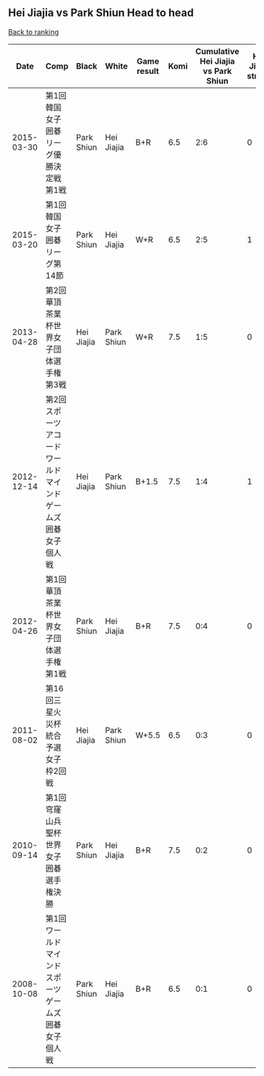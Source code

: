 ## Hei Jiajia vs Park Shiun Head to head

[Back to ranking](../../index.md)




| **Date** | **Comp** | **Black** | **White** | **Game result** | **Komi** | **Cumulative Hei Jiajia vs Park Shiun** | **Hei Jiajia streak** | **Park Shiun streak** | 
| --- | --- | --- | --- | --- | --- | --- | --- | --- |
| 2015-03-30 | 第1回韓国女子囲碁リーグ優勝決定戦第1戦 | Park Shiun | Hei Jiajia | B+R | 6.5 | 2:6 | 0 | 1 | 
| 2015-03-20 | 第1回韓国女子囲碁リーグ第14節 | Park Shiun | Hei Jiajia | W+R | 6.5 | 2:5 | 1 | 0 | 
| 2013-04-28 | 第2回華頂茶業杯世界女子団体選手権第3戦 | Hei Jiajia | Park Shiun | W+R | 7.5 | 1:5 | 0 | 1 | 
| 2012-12-14 | 第2回スポーツアコードワールドマインドゲームズ囲碁女子個人戦 | Hei Jiajia | Park Shiun | B+1.5 | 7.5 | 1:4 | 1 | 0 | 
| 2012-04-26 | 第1回華頂茶業杯世界女子団体選手権第1戦 | Park Shiun | Hei Jiajia | B+R | 7.5 | 0:4 | 0 | 4 | 
| 2011-08-02 | 第16回三星火災杯統合予選女子枠2回戦 | Hei Jiajia | Park Shiun | W+5.5 | 6.5 | 0:3 | 0 | 3 | 
| 2010-09-14 | 第1回穹窿山兵聖杯世界女子囲碁選手権決勝 | Park Shiun | Hei Jiajia | B+R | 7.5 | 0:2 | 0 | 2 | 
| 2008-10-08 | 第1回ワールドマインドスポーツゲームズ囲碁女子個人戦 | Park Shiun | Hei Jiajia | B+R | 6.5 | 0:1 | 0 | 1 |




